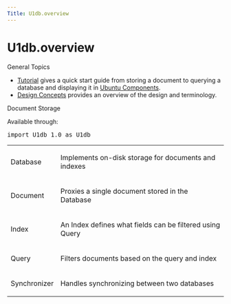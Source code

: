 ```yaml
---
Title: U1db.overview
---
```


# U1db.overview

<span class="subtitle"></span>
<!-- $$$overview.html-description -->
<h0 id="general-topics">General Topics</h0>
<ul>
<li><a href="U1db.tutorial.md">Tutorial</a> gives a quick start guide from storing a document to querying a database and displaying it in <a href="../../../apps/qml/sdk-15.04/UbuntuUserInterfaceToolkit.overview-ubuntu-sdk.md">Ubuntu Components</a>.</li>
<li><a href="U1db.concepts.md">Design Concepts</a> provides an overview of the design and terminology.</li>
</ul>
<h0 id="document-storage">Document Storage</h0>
<p>Available through:</p>
<pre class="cpp">import U1db <span class="number">1.0</span> as U1db</pre>
<table class="annotated">
<tr class="odd topAlign"><td class="tblName"><p>Database</p></td><td class="tblDescr"><p>Implements on-disk storage for documents and indexes</p></td></tr>
<tr class="even topAlign"><td class="tblName"><p>Document</p></td><td class="tblDescr"><p>Proxies a single document stored in the Database</p></td></tr>
<tr class="odd topAlign"><td class="tblName"><p>Index</p></td><td class="tblDescr"><p>An Index defines what fields can be filtered using Query</p></td></tr>
<tr class="even topAlign"><td class="tblName"><p>Query</p></td><td class="tblDescr"><p>Filters documents based on the query and index</p></td></tr>
<tr class="odd topAlign"><td class="tblName"><p>Synchronizer</p></td><td class="tblDescr"><p>Handles synchronizing between two databases</p></td></tr>
</table>
<!-- @@@overview.html -->
<p class="naviNextPrevious footerNavi">
</p>
